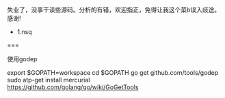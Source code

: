 <br>失业了，没事干读些源码。分析的有错，欢迎指正，免得让我这个菜b误入歧途。感谢!</br>

* 1.nsq 

===

使用godep 

export $GOPATH=workspace 
cd $GOPATH
go get github.com/tools/godep
sudo atp-get install mercurial  <url>https://github.com/golang/go/wiki/GoGetTools</url>
